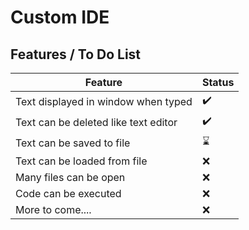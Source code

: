 # Custom IDE

## Features / To Do List

| Feature                             | Status |
|-------------------------------------|--------|
| Text displayed in window when typed | ✔️       |
| Text can be deleted like text editor| ✔️       |
| Text can be saved to file           | ⌛️      |
| Text can be loaded from file        | ❌      |
| Many files can be open              | ❌      |
| Code can be executed                | ❌      |
| More to come....                    | ❌      |

